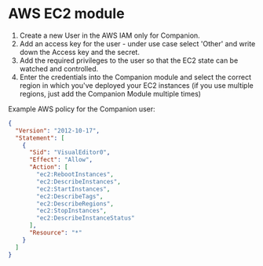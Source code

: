 # AWS EC2 module

1. Create a new User in the AWS IAM only for Companion.
2. Add an access key for the user - under use case select 'Other' and write down the Access key and the secret.
3. Add the required privileges to the user so that the EC2 state can be watched and controlled.
4. Enter the credentials into the Companion module and select the correct region in which you've deployed your EC2 instances (if you use multiple regions, just add the Companion Module multiple times)

Example AWS policy for the Companion user:

```json
{
  "Version": "2012-10-17",
  "Statement": [
    {
      "Sid": "VisualEditor0",
      "Effect": "Allow",
      "Action": [
        "ec2:RebootInstances",
        "ec2:DescribeInstances",
        "ec2:StartInstances",
        "ec2:DescribeTags",
        "ec2:DescribeRegions",
        "ec2:StopInstances",
        "ec2:DescribeInstanceStatus"
      ],
      "Resource": "*"
    }
  ]
}
```
